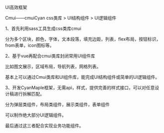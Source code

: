 UI高效框架

Cmui——cmuiCyan
css类库 > UI结构组件 > UI逻辑组件

1、首先利用sass工具生成css类库cmui

分为多个区块，颜色，字体，文本段落，填充边距，列表，flex布局，按钮标识，from表单，icon图标等。

2、基于vue再配合cmui类库封闭常用UI组件库

比如图文展示，区域布局，导航列表，网格列表。

基本上可以通过Cmui类库和UI组件库，能完成UI结构组件或简单的UI逻辑组件。

3、开发CyanMaple框架，无需api，样式，提供完善的样式接口，可以对任意设计稿进行拆解匹配。

分为弹层类组件，布局类组件，展示类组件，表单组件

可以制作绝大部分UI逻辑组件。

最后通过这三者配合实现业务功能组件。

